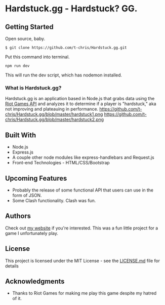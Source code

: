 # Hardstuck.gg - Hardstuck? GG.

## Getting Started

Open source, baby.
```
$ git clone https://github.com/t-chris/Hardstuck.gg.git
```
Put this command into terminal.
```
npm run dev
```
This will run the dev script, which has nodemon installed.
### What is Hardstuck.gg?

Hardstuck.gg is an application based in Node.js that grabs data using the [Riot Games API](https://developer.riotgames.com/apis) and analyzes it to determine if a player is "hardstuck," aka not improving and plateauing in performance.
https://github.com/t-chris/Hardstuck.gg/blob/master/hardstuck1.png
https://github.com/t-chris/Hardstuck.gg/blob/master/hardstuck2.png
## Built With

* Node.js
* Express.js
* A couple other node modules like express-handlebars and Request.js
* Front-end Technologies - HTML/CSS/Bootstrap

## Upcoming Features

* Probably the release of some functional API that users can use in the form of JSON.
* Some Clash functionality. Clash was fun.

## Authors
Check out [my website](http://tanchris.com) if you're interested. This was a fun little project for a game I unfortunately play.

## License

This project is licensed under the MIT License - see the [LICENSE.md](LICENSE.txt) file for details

## Acknowledgments

* Thanks to Riot Games for making me play this game despite my hatred of it.
